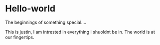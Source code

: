 # Hello-world
The beginnings of something special....

This is justin, I am intrested in everything I shuoldnt be in.
The world is at our fingertips. 
